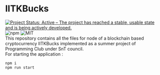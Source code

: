 # IITKBucks
[![Project Status: Active – The project has reached a stable, usable state and is being actively developed.](https://www.repostatus.org/badges/latest/active.svg)](https://www.repostatus.org/#active)
![npm](https://img.shields.io/npm/v/npm)
![MIT](https://img.shields.io/github/license/pr-yadav/IITKBucks)</br>
This repository contains all the files for node of a blockchain based cryptocurrency IITKBucks implemented as a summer project of Programming Club under SnT council.</br>
For starting the application :
```
npm i
npm run start
```
